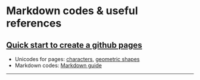 # Markdown codes & useful references

## [Quick start to create a github pages](https://docs.github.com/en/pages/quickstart)
* Unicodes for pages: [characters](https://www.w3.org/TR/xml-entity-names/025.html), [geometric shapes](https://jrgraphix.net/r/Unicode/25A0-25FF)
* Markdown codes: [Markdown guide](https://www.markdownguide.org/getting-started/)

---

